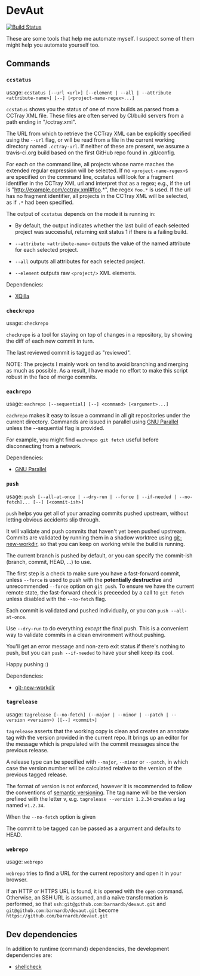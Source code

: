 DevAut
======

[![Build Status](https://travis-ci.org/barnardb/devaut.svg?branch=master)](https://travis-ci.org/barnardb/devaut)

These are some tools that help me automate myself.
I suspect some of them might help you automate yourself too.


Commands
--------

<!-- BEGIN AUTOGEN COMMAND DESCRIPTIONS -->

### `ccstatus`

usage: `ccstatus [--url <url>] [--element | --all | --attribute <attribute-name>] [--] [<project-name-regex>...]`

`ccstatus` shows you the status of one of more builds as parsed from a CCTray XML file.
These files are often served by CI/build servers from a path ending in "/cctray.xml".

The URL from which to retrieve the CCTray XML can be explicitly specified using the `--url` flag,
or will be read from a file in the current working directory named `.cctray-url`.
If neither of these are present,
we assume a travis-ci.org build based on the first GitHub repo found in .git/config.

For each <project-name-regex> on the command line,
all projects whose name maches the extended regular expression will be selected.
If no `<project-name-regex>`s are specified on the command line,
ccstatus will look for a fragment identifier in the CCTray XML url and interpret that as a regex;
e.g., if the url is "http://example.com/cctray.xml#foo.*",
the regex `foo.*` is used.
If the url has no fragment identifier,
all projects in the CCTray XML will be selected,
as if `.*` had been specified.

The output of `ccstatus` depends on the mode it is running in:

* By default, the output indicates whether the last build of each selected project was successful,
  returning exit status 1 if there is a failing build.

* `--attribute <attribute-name>` outputs the value of the named attribute for each selected project.

* `--all` outputs all attributes for each selected project.

* `--element` outputs raw `<project/>` XML elements.

Dependencies:

* [XQilla](http://xqilla.sourceforge.net/HomePage)


### `checkrepo`

usage: `checkrepo`

`checkrepo` is a tool for staying on top of changes in a repository,
by showing the diff of each new commit in turn.

The last reviewed commit is tagged as "reviewed".

NOTE: The projects I mainly work on tend to avoid branching and merging as much as possible.
As a result, I have made no effort to make this script robust in the face of merge commits.


### `eachrepo`

usage: `eachrepo [--sequential] [--] <command> [<argument>...]`

`eachrepo` makes it easy to issue a command in all git repositories under the current directory.
Commands are issued in parallel using [GNU Parallel] unless the --sequential flag is provided.

For example, you might find `eachrepo git fetch` useful before disconnecting from a network.

Dependencies:

* [GNU Parallel]

[GNU Parallel]: http://www.gnu.org/software/parallel/


### `push`

usage: `push [--all-at-once | --dry-run | --force | --if-needed | --no-fetch]... [--] [<commit-ish>]`

`push` helps you get all of your amazing commits pushed upstream,
without letting obvious accidents slip through.

It will validate and push commits that haven't yet been pushed upstream.
Commits are validated by running them in a shadow worktree using [git-new-workdir],
so that you can keep on working while the build is running.

The current branch is pushed by default, or you can specify the commit-ish (branch, commit, HEAD, …) to use.

The first step is a check to make sure you have a fast-forward commit,
unless `--force` is used to push with the **potentially destructive** and unrecommended `--force` option on `git push`.
To ensure we have the current remote state,
the fast-forward check is preceeded by a call to `git fetch` unless disabled with the `--no-fetch` flag.

Each commit is validated and pushed individually, or you can `push --all-at-once`.

Use `--dry-run` to do everything *except* the final push.
This is a convenient way to validate commits in a clean environment without pushing.

You'll get an error message and non-zero exit status if there's nothing to push,
but you can `push --if-needed` to have your shell keep its cool.

Happy pushing :)

Dependencies:

* [git-new-workdir]

[git-new-workdir]: https://github.com/git/git/blob/master/contrib/workdir/git-new-workdir


### `tagrelease`

usage: `tagrelease [--no-fetch] (--major | --minor | --patch | --version <version>) [[--] <commit>]`

`tagrelease` asserts that the working copy is clean and creates an annotate tag
with the version provided in the current repo. It brings up an editor for the
message which is prepulated with the commit messages since the previous
release.

A release type can be specified with `--major`, `--minor` or `--patch`,
in which case the version number will be calculated relative to the version of
the previous tagged release.

The format of version is not enforced, however it is recommended to follow the
conventions of [semantic versioning][semver]. The tag name will be the version prefixed
with the letter v, e.g. `tagrelease --version 1.2.34` creates a tag named `v1.2.34`.

When the `--no-fetch` option is given

The commit to be tagged can be passed as a argument and defaults to HEAD.

[semver]: http://semver.org/



### `webrepo`

usage: `webrepo`

`webrepo` tries to find a URL for the current repository and open it in your browser.

If an HTTP or HTTPS URL is found, it is opened with the `open` command.
Otherwise, an SSH URL is assumed, and a naïve transformation is performed, so that
`ssh:git@github.com:barnardb/devaut.git` and `git@github.com:barnardb/devaut.git` become
`https://github.com/barnardb/devaut.git`

<!-- END AUTOGEN COMMAND DESCRIPTIONS -->


Dev dependencies
----------------

In addition to runtime (command) dependencies, the development dependencies
are:

* [shellcheck](https://github.com/koalaman/shellcheck)
